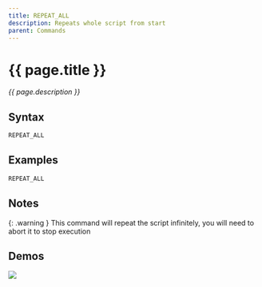 ```yaml
---
title: REPEAT_ALL
description: Repeats whole script from start
parent: Commands
---
```


# {{ page.title }}

_{{ page.description }}_

## Syntax

```java
REPEAT_ALL 
```

## Examples

```java
REPEAT_ALL
```

## Notes

{: .warning } This command will repeat the script infinitely, you will need to abort it to stop execution

## Demos

![](N/A)

